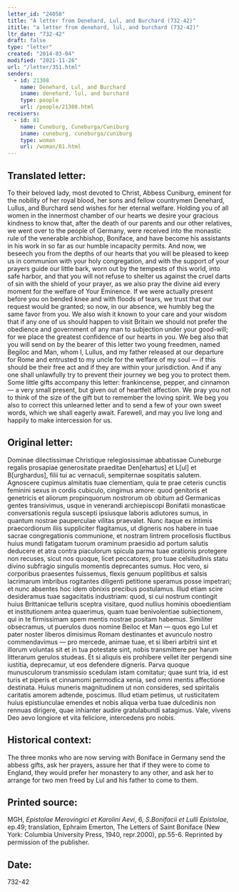 ```yaml
---
letter_id: "24058"
title: "A letter from Denehard, Lul, and Burchard (732-42)"
ititle: "a letter from denehard, lul, and burchard (732-42)"
ltr_date: "732-42"
draft: false
type: "letter"
created: "2014-03-04"
modified: "2021-11-26"
url: "/letter/351.html"
senders:
  - id: 21308
    name: Denehard, Lul, and Burchard
    iname: denehard, lul, and burchard
    type: people
    url: /people/21308.html
receivers:
  - id: 81
    name: Cuneburg, Cuneburga/Cuniburg
    iname: cuneburg, cuneburga/cuniburg
    type: woman
    url: /woman/81.html
---
```

<h2> Translated letter:</h2>To their beloved lady, most devoted to Christ, Abbess Cuniburg, eminent for the nobility of her royal blood, her sons and fellow countrymen Denehard, Lullus, and Burchard send wishes for her eternal welfare.
Holding you of all women in the innermost chamber of our hearts we desire your gracious kindness to know that, after the death of our parents and our other relatives, we went over to the people of Germany, were received into the monastic rule of the venerable archbishop, Boniface, and have become his assistants in his work in so far as our humble incapacity permits.
And now, we beseech you from the depths of our hearts that you will be pleased to keep us in communion with your holy congregation, and with the support of your prayers guide our little bark, worn out by the tempests of this world, into safe harbor, and that you will not refuse to shelter us against the cruel darts of sin with the shield of your prayer, as we also pray the divine aid every moment for the welfare of Your Eminence. If we were actually present before you on bended knee and with floods of tears, we trust that our request would be granted; so now, in our absence, we humbly beg the same favor from you. We also wish it known to your care and your wisdom that if any one of us should happen to visit Britain we should not prefer the obedience and government of any man to subjection under your good-will; for we place the greatest confidence of our hearts in you.
We beg also that you will send on by the bearer of this letter two young freedmen, named Begiloc and Man, whom I, Lullus, and my father released at our departure for Rome and entrusted to my uncle for the welfare of my soul — if this should be their free act and if they are within your jurisdiction. And if any one shall unlawfully try to prevent their journey we beg you to protect them.
Some little gifts accompany this letter: frankincense, pepper, and cinnamon — a very small present, but given out of heartfelt affection. We pray you not to think of the size of the gift but to remember the loving spirit. We beg you also to correct this unlearned letter and to send a few of your own sweet words, which we shall eagerly await.
Farewell, and may you live long and happily to make intercession for us.
<h2 class="mt-4"> Original letter:</h2>Dominae dilectissimae Christique relegiosissimae abbatissae Cuneburge regalis prosapiae generositate praeditae Den[ehartus] et L[ul] et B[urghardus], filii tui ac vernaculi, sempiternae sospitatis salutem.
Agnoscere cupimus almitatis tuae clementiam, quia te prae ceteris cunctis feminini sexus in cordis cubiculo, cingimus amore: quod genitoris et genetricis et aliorum propinquorum nostrorum ob obitum ad Germanicas gentes transivimus, usque in venerandi archiepiscopi Bonifatii monasticae conversationis regula suscepti ipsiusque laboris adiutores sumus, in quantum nostrae pauperculae vilitas praevalet. Nunc itaque ex intimis praecordiorum iliis suppliciter flagitamus, ut digneris nos habere in tuae sacrae congregationis communione, et nostram lintrem procellosis fluctibus huius mundi fatigatam tuorum oraminum praesidio ad portum salutis deducere et atra contra piaculorum spicula parma tuae orationis protegere non recuses, sicut nos quoque, licet peccatores, pro tuae celsitudinis statu divino subfragio singulis momentis deprecantes sumus. Hoc vero, si corporibus praesentes fuissemus, flexis genuum poplitibus et salsis lacrimarum imbribus rogitantes diligenti petitione speramus posse impetrari; et nunc absentes hoc idem obnixis precibus postulamus. Illud etiam scire desideramus tuae sagacitatis industriam: quod, si cui nostrum contingit huius Brittanicae telluris sceptra visitare, quod nullius hominis oboedientiam et institutionem antea quaerimus, quam tuae benivolentiae subiectionem, qui in te firmissimam spem mentis nostrae positam habemus.
Similiter obsecramus, ut puerulos duos nomine Beiloc et Man — quos ego Lul et pater noster liberos dimisimus Romam destinantes et avunculo nostro commendavimus — pro mercede, animae tuae, et si liberi arbitrii sint et illorum voluntas sit et in tua potestate sint, nobis transmittere per harum litterarum gerulos studeas. Et si aliquis eis prohibere vellet iter pergendi sine iustitia, deprecamur, ut eos defendere digneris. Parva quoque munusculorum transmissio scedulam istam comitatur; quae sunt tria, id est turis et piperis et cinnamomi permodica xenia, sed omni mentis affectione destinata. Huius muneris magnitudinem ut non consideres, sed spiritalis caritatis amorem adtende, poscimus. Illud etiam petimus, ut rusticitatem huius epistiunculae emendes et nobis aliqua verba tuae dulcedinis non rennuas dirigere, quae inhianter audire gratulabundi satagimus.
Vale, vivens Deo aevo longiore et vita feliciore, intercedens pro nobis.
<h2 class="mt-4"> Historical context:</h2>The three monks who are now serving with Boniface in Germany send the abbess gifts, ask her prayers, assure her that if they were to come to England, they would prefer her monastery to any other, and ask her to arrange for two men freed by Lul and his father to come to them.
<h2 class="mt-4"> Printed source:</h2><p>MGH, <em>Epistolae Merovingici et Karolini Aevi</em>, 6, <em>S.Bonifacii et Lulli Epistolae,</em> ep.49; translation, Ephraim Emerton, The Letters of Saint Boniface (New York: Columbia University Press, 1940, repr.2000), pp.55-6. Reprinted by permission of the publisher.</p><h2 class="mt-4"> Date:</h2>732-42